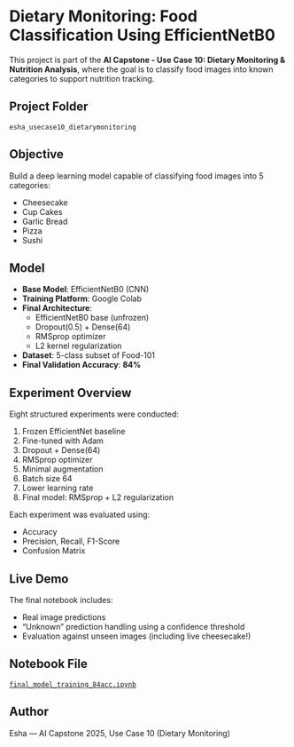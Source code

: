 # Dietary Monitoring: Food Classification Using EfficientNetB0

This project is part of the **AI Capstone - Use Case 10: Dietary Monitoring & Nutrition Analysis**, where the goal is to classify food images into known categories to support nutrition tracking.

## Project Folder
`esha_usecase10_dietarymonitoring`

## Objective
Build a deep learning model capable of classifying food images into 5 categories:
- Cheesecake
- Cup Cakes
- Garlic Bread
- Pizza
- Sushi

## Model
- **Base Model**: EfficientNetB0 (CNN)
- **Training Platform**: Google Colab
- **Final Architecture**:
  - EfficientNetB0 base (unfrozen)
  - Dropout(0.5) + Dense(64)
  - RMSprop optimizer
  - L2 kernel regularization
- **Dataset**: 5-class subset of Food-101
- **Final Validation Accuracy**: **84%**

## Experiment Overview
Eight structured experiments were conducted:
1. Frozen EfficientNet baseline
2. Fine-tuned with Adam
3. Dropout + Dense(64)
4. RMSprop optimizer
5. Minimal augmentation
6. Batch size 64
7. Lower learning rate
8. Final model: RMSprop + L2 regularization

Each experiment was evaluated using:
- Accuracy
- Precision, Recall, F1-Score
- Confusion Matrix

## Live Demo
The final notebook includes:
- Real image predictions
- “Unknown” prediction handling using a confidence threshold
- Evaluation against unseen images (including live cheesecake!)

## Notebook File
[`final_model_training_84acc.ipynb`](./final_model_training_84acc.ipynb)

## Author
Esha — AI Capstone 2025, Use Case 10 (Dietary Monitoring)
